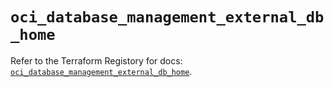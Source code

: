 # `oci_database_management_external_db_home`

Refer to the Terraform Registory for docs: [`oci_database_management_external_db_home`](https://registry.terraform.io/providers/oracle/oci/6.18.0/docs/resources/database_management_external_db_home).

